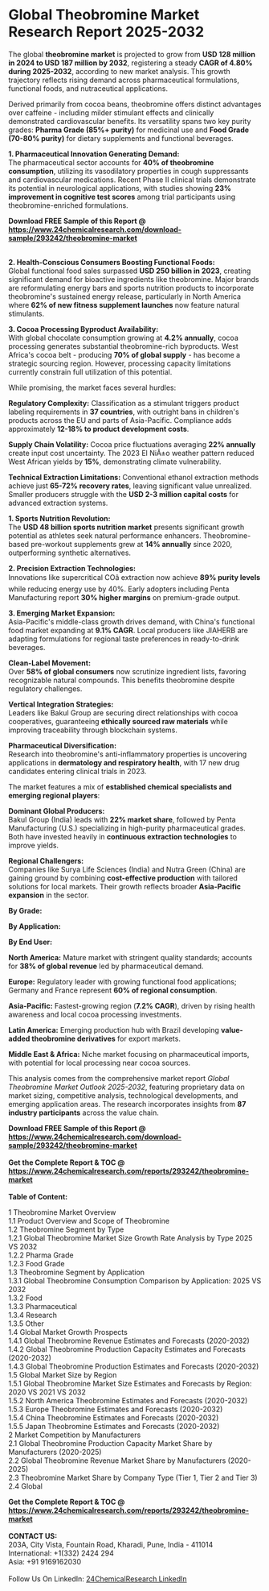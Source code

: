 <h1>Global Theobromine Market Research Report 2025-2032</h1><p>The global <strong>theobromine market</strong> is projected to grow from <strong>USD 128 million in 2024 to USD 187 million by 2032</strong>, registering a steady <strong>CAGR of 4.80% during 2025-2032</strong>, according to new market analysis. This growth trajectory reflects rising demand across pharmaceutical formulations, functional foods, and nutraceutical applications.</p><p>Derived primarily from cocoa beans, theobromine offers distinct advantages over caffeine - including milder stimulant effects and clinically demonstrated cardiovascular benefits. Its versatility spans two key purity grades: <strong>Pharma Grade (85%+ purity)</strong> for medicinal use and <strong>Food Grade (70-80% purity)</strong> for dietary supplements and functional beverages.</p><p><strong>1. Pharmaceutical Innovation Generating Demand:</strong><br>
The pharmaceutical sector accounts for <strong>40% of theobromine consumption</strong>, utilizing its vasodilatory properties in cough suppressants and cardiovascular medications. Recent Phase II clinical trials demonstrate its potential in neurological applications, with studies showing <strong>23% improvement in cognitive test scores</strong> among trial participants using theobromine-enriched formulations.</p><div><b>Download FREE Sample of this Report @ 
            <a href="https://www.24chemicalresearch.com/download-sample/293242/theobromine-market">
            https://www.24chemicalresearch.com/download-sample/293242/theobromine-market</a></b></div><br><p><strong>2. Health-Conscious Consumers Boosting Functional Foods:</strong><br>
Global functional food sales surpassed <strong>USD 250 billion in 2023</strong>, creating significant demand for bioactive ingredients like theobromine. Major brands are reformulating energy bars and sports nutrition products to incorporate theobromine's sustained energy release, particularly in North America where <strong>62% of new fitness supplement launches</strong> now feature natural stimulants.</p><p><strong>3. Cocoa Processing Byproduct Availability:</strong><br>
With global chocolate consumption growing at <strong>4.2% annually</strong>, cocoa processing generates substantial theobromine-rich byproducts. West Africa's cocoa belt - producing <strong>70% of global supply</strong> - has become a strategic sourcing region. However, processing capacity limitations currently constrain full utilization of this potential.</p><p>While promising, the market faces several hurdles:</p><p><strong>Regulatory Complexity:</strong> Classification as a stimulant triggers product labeling requirements in <strong>37 countries</strong>, with outright bans in children's products across the EU and parts of Asia-Pacific. Compliance adds approximately <strong>12-18% to product development costs</strong>.</p><p><strong>Supply Chain Volatility:</strong> Cocoa price fluctuations averaging <strong>22% annually</strong> create input cost uncertainty. The 2023 El NiÃ±o weather pattern reduced West African yields by <strong>15%</strong>, demonstrating climate vulnerability.</p><p><strong>Technical Extraction Limitations:</strong> Conventional ethanol extraction methods achieve just <strong>65-72% recovery rates</strong>, leaving significant value unrealized. Smaller producers struggle with the <strong>USD 2-3 million capital costs</strong> for advanced extraction systems.</p><p><strong>1. Sports Nutrition Revolution:</strong><br>
The <strong>USD 48 billion sports nutrition market</strong> presents significant growth potential as athletes seek natural performance enhancers. Theobromine-based pre-workout supplements grew at <strong>14% annually</strong> since 2020, outperforming synthetic alternatives.</p><p><strong>2. Precision Extraction Technologies:</strong><br>
Innovations like supercritical COâ extraction now achieve <strong>89% purity levels</strong> while reducing energy use by 40%. Early adopters including Penta Manufacturing report <strong>30% higher margins</strong> on premium-grade output.</p><p><strong>3. Emerging Market Expansion:</strong><br>
Asia-Pacific's middle-class growth drives demand, with China's functional food market expanding at <strong>9.1% CAGR</strong>. Local producers like JIAHERB are adapting formulations for regional taste preferences in ready-to-drink beverages.</p><p><strong>Clean-Label Movement:</strong><br>
    Over <strong>58% of global consumers</strong> now scrutinize ingredient lists, favoring recognizable natural compounds. This benefits theobromine despite regulatory challenges.</p><p><strong>Vertical Integration Strategies:</strong><br>
    Leaders like Bakul Group are securing direct relationships with cocoa cooperatives, guaranteeing <strong>ethically sourced raw materials</strong> while improving traceability through blockchain systems.</p><p><strong>Pharmaceutical Diversification:</strong><br>
    Research into theobromine's anti-inflammatory properties is uncovering applications in <strong>dermatology and respiratory health</strong>, with 17 new drug candidates entering clinical trials in 2023.</p><p>The market features a mix of <strong>established chemical specialists and emerging regional players</strong>:</p><p><strong>Dominant Global Producers:</strong><br>
Bakul Group (India) leads with <strong>22% market share</strong>, followed by Penta Manufacturing (U.S.) specializing in high-purity pharmaceutical grades. Both have invested heavily in <strong>continuous extraction technologies</strong> to improve yields.</p><p><strong>Regional Challengers:</strong><br>
Companies like Surya Life Sciences (India) and Nutra Green (China) are gaining ground by combining <strong>cost-effective production</strong> with tailored solutions for local markets. Their growth reflects broader <strong>Asia-Pacific expansion</strong> in the sector.</p><p><strong>By Grade:</strong></p><p><strong>By Application:</strong></p><p><strong>By End User:</strong></p><p><strong>North America:</strong> Mature market with stringent quality standards; accounts for <strong>38% of global revenue</strong> led by pharmaceutical demand.</p><p><strong>Europe:</strong> Regulatory leader with growing functional food applications; Germany and France represent <strong>60% of regional consumption</strong>.</p><p><strong>Asia-Pacific:</strong> Fastest-growing region (<strong>7.2% CAGR</strong>), driven by rising health awareness and local cocoa processing investments.</p><p><strong>Latin America:</strong> Emerging production hub with Brazil developing <strong>value-added theobromine derivatives</strong> for export markets.</p><p><strong>Middle East &amp; Africa:</strong> Niche market focusing on pharmaceutical imports, with potential for local processing near cocoa sources.</p><p>This analysis comes from the comprehensive market report <em>Global Theobromine Market Outlook 2025-2032</em>, featuring proprietary data on market sizing, competitive analysis, technological developments, and emerging application areas. The research incorporates insights from <strong>87 industry participants</strong> across the value chain.</p><div><b>Download FREE Sample of this Report @ 
            <a href="https://www.24chemicalresearch.com/download-sample/293242/theobromine-market">
            https://www.24chemicalresearch.com/download-sample/293242/theobromine-market</a></b></div><br><div><b>Get the Complete Report & TOC @ 
            <a href="https://www.24chemicalresearch.com/reports/293242/theobromine-market">
            https://www.24chemicalresearch.com/reports/293242/theobromine-market</a></b></div><br>
            <b>Table of Content:</b><p>1 Theobromine Market Overview<br />
    1.1 Product Overview and Scope of Theobromine<br />
    1.2 Theobromine Segment by Type<br />
        1.2.1 Global Theobromine Market Size Growth Rate Analysis by Type 2025 VS 2032<br />
        1.2.2 Pharma Grade<br />
        1.2.3 Food Grade<br />
    1.3 Theobromine Segment by Application<br />
        1.3.1 Global Theobromine Consumption Comparison by Application: 2025 VS 2032<br />
        1.3.2 Food<br />
        1.3.3 Pharmaceutical<br />
        1.3.4 Research<br />
        1.3.5 Other<br />
    1.4 Global Market Growth Prospects<br />
        1.4.1 Global Theobromine Revenue Estimates and Forecasts (2020-2032)<br />
        1.4.2 Global Theobromine Production Capacity Estimates and Forecasts (2020-2032)<br />
        1.4.3 Global Theobromine Production Estimates and Forecasts (2020-2032)<br />
    1.5 Global Market Size by Region<br />
        1.5.1 Global Theobromine Market Size Estimates and Forecasts by Region: 2020 VS 2021 VS 2032<br />
        1.5.2 North America Theobromine Estimates and Forecasts (2020-2032)<br />
        1.5.3 Europe Theobromine Estimates and Forecasts (2020-2032)<br />
        1.5.4 China Theobromine Estimates and Forecasts (2020-2032)<br />
        1.5.5 Japan Theobromine Estimates and Forecasts (2020-2032)<br />
2 Market Competition by Manufacturers<br />
    2.1 Global Theobromine Production Capacity Market Share by Manufacturers (2020-2025)<br />
    2.2 Global Theobromine Revenue Market Share by Manufacturers (2020-2025)<br />
    2.3 Theobromine Market Share by Company Type (Tier 1, Tier 2 and Tier 3)<br />
    2.4 Global </p><div><b>Get the Complete Report & TOC @ 
            <a href="https://www.24chemicalresearch.com/reports/293242/theobromine-market">
            https://www.24chemicalresearch.com/reports/293242/theobromine-market</a></b></div><br><b>CONTACT US:</b><br>
            203A, City Vista, Fountain Road, Kharadi, Pune, India - 411014<br>
            International: +1(332) 2424 294<br>
            Asia: +91 9169162030 <br><br>
            Follow Us On LinkedIn: <a href="https://www.linkedin.com/company/24chemicalresearch/">24ChemicalResearch LinkedIn</a>